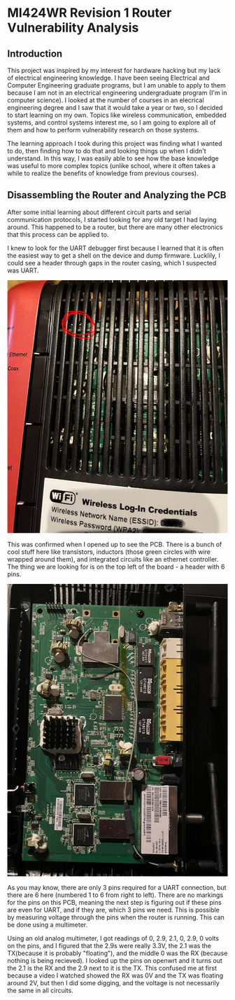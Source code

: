 # MI424WR Revision 1 Router Vulnerability Analysis

## Introduction

This project was inspired by my interest for hardware hacking but my lack of electrical engineering knowledge. I have been seeing Electrical and Computer Engineering graduate programs, but I am unable to apply to them because I am not in an electrical engineering undergraduate program (I'm in computer science). I looked at the number of courses in an elecrical engineering degree and I saw that it would take a year or two, so I decided to start learning on my own. Topics like wireless communication, embedded systems, and control systems interest me, so I am going to explore all of them and how to perform vulnerability research on those systems.

The learning approach I took during this project was finding what I wanted to do, then finding how to do that and looking things up when I didn't understand. In this way, I was easily able to see how the base knowledge was useful to more complex topics (unlike school, where it often takes a while to realize the benefits of knowledge from previous courses).

## Disassembling the Router and Analyzing the PCB

After some initial learning about different circuit parts and serial communication protocols, I started looking for any old target I had laying around. This happened to be a router, but there are many other electronics that this process can be applied to.

I knew to look for the UART debugger first because I learned that it is often the easiest way to get a shell on the device and dump firmware. Lucklily, I could see a header through gaps in the router casing, which I suspected was UART.

![UART header pins peeking through the gap](./images/router_shell.jpg)

This was confirmed when I opened up to see the PCB. There is a bunch of cool stuff here like transistors, inductors (those green circles with wire wrapped around them), and integrated circuits like an ethernet controller. The thing we are looking for is on the top left of the board - a header with 6 pins.

![Front of the PCB](./images/pcb_front.jpg)

As you may know, there are only 3 pins required for a UART connection, but there are 6 here (numbered 1 to 6 from right to left). There are no markings for the pins on this PCB, meaning the next step is figuring out if these pins are even for UART, and if they are, which 3 pins we need. This is possible by measuring voltage through the pins when the router is running. This can be done using a multimeter.

Using an old analog multimeter, I got readings of 0, 2.9, 2.1, 0, 2.9, 0 volts on the pins, and I figured that the 2.9s were really 3.3V, the 2.1 was the TX(because it is probably "floating"), and the middle 0 was the RX (because nothing is being recieved). I looked up the pins on openwrt and it turns out the 2.1 is the RX and the 2.9 next to it is the TX. This confused me at first because a video I watched showed the RX was 0V and the TX was floating around 2V, but then I did some digging, and the voltage is not necessarily the same in all circuits.
